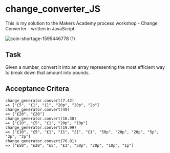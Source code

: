 # change_converter_JS

This is my solution to the Makers Academy process workshop - Change Converter - written in JavaScript.

![coin-shortage-1595446778 (1)](https://user-images.githubusercontent.com/75075773/118017162-2f75c380-b34e-11eb-8a5b-ebf721dda08b.jpg)

## Task

Given a number, convert it into an array representing the most efficient way to break down that amount into pounds.

## Acceptance Critera

```
change_generator.convert(7.42)
=> ["£5", "£1", "£1", "20p", "20p", "2p"]
change_generator.convert(40)
=> ["£20", "£20"]
change_generator.convert(16.30)
=> ["£10", "£5", "£1", "20p", "10p"]
change_generator.convert(19.99)
=> ["£10", "£5", "£1", "£1", "£1", "£1", "50p", "20p", "20p", "5p", "2p", "2p"]
change_generator.convert(76.81)
=> ["£50", "£20", "£5", "£1", "50p", "20p", "10p", "1p"]
```
